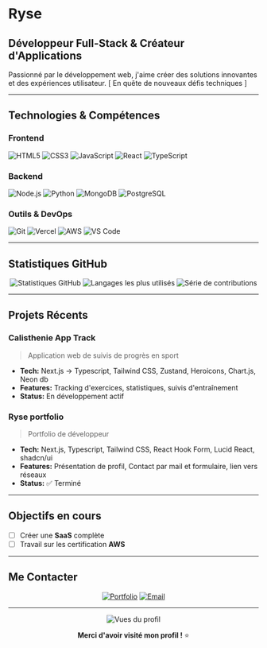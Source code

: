# Ryse

## Développeur Full-Stack & Créateur d'Applications

Passionné par le développement web, j'aime créer des solutions innovantes et des expériences utilisateur.  [ En quête de nouveaux défis techniques ]

---

## Technologies & Compétences

### Frontend
![HTML5](https://img.shields.io/badge/HTML5-E34F26?style=for-the-badge&logo=html5&logoColor=white)
![CSS3](https://img.shields.io/badge/CSS3-1572B6?style=for-the-badge&logo=css3&logoColor=white)
![JavaScript](https://img.shields.io/badge/JavaScript-F7DF1E?style=for-the-badge&logo=javascript&logoColor=black)
![React](https://img.shields.io/badge/React-20232A?style=for-the-badge&logo=react&logoColor=61DAFB)
![TypeScript](https://img.shields.io/badge/TypeScript-007ACC?style=for-the-badge&logo=typescript&logoColor=white)

### Backend
![Node.js](https://img.shields.io/badge/Node.js-43853D?style=for-the-badge&logo=node.js&logoColor=white)
![Python](https://img.shields.io/badge/Python-3776AB?style=for-the-badge&logo=python&logoColor=white)
![MongoDB](https://img.shields.io/badge/MongoDB-4EA94B?style=for-the-badge&logo=mongodb&logoColor=white)
![PostgreSQL](https://img.shields.io/badge/PostgreSQL-316192?style=for-the-badge&logo=postgresql&logoColor=white)

### Outils & DevOps
![Git](https://img.shields.io/badge/Git-F05032?style=for-the-badge&logo=git&logoColor=white)
![Vercel](https://img.shields.io/badge/Vercel-000000?style=for-the-badge&logo=vercel&logoColor=white)
![AWS](https://img.shields.io/badge/Amazon_AWS-232F3E?style=for-the-badge&logo=amazon-aws&logoColor=white)
![VS Code](https://img.shields.io/badge/VS_Code-0078D4?style=for-the-badge&logo=visual%20studio%20code&logoColor=white)

---

## Statistiques GitHub

<div align="center">
  <img src="https://github-readme-stats.vercel.app/api?username=Ryse&show_icons=true&theme=tokyonight&hide_border=true&count_private=true" alt="Statistiques GitHub" />
  
  <img src="https://github-readme-stats.vercel.app/api/top-langs/?username=Ryse&layout=compact&theme=tokyonight&hide_border=true" alt="Langages les plus utilisés" />
  
  <img src="https://github-readme-streak-stats.herokuapp.com/?user=Ryse&theme=tokyonight&hide_border=true" alt="Série de contributions" />
</div>

---

## Projets Récents

### Calisthenie App Track
> Application web de suivis de progrès en sport
- **Tech:** Next.js -> Typescript, Tailwind CSS, Zustand, Heroicons, Chart.js, Neon db
- **Features:** Tracking d'exercices, statistiques, suivis d'entraînement
- **Status:** En développement actif

### Ryse portfolio
> Portfolio de développeur
- **Tech:** Next.js, Typescript, Tailwind CSS, React Hook Form, Lucid React, shadcn/ui
- **Features:** Présentation de profil, Contact par mail et formulaire, lien vers réseaux
- **Status:** ✅ Terminé

---
## Objectifs en cours

- [ ] Créer une **SaaS** complète
- [ ] Travail sur les certification **AWS**

---

## Me Contacter

<div align="center">

[![Portfolio](https://img.shields.io/badge/Portfolio-FF5722?style=for-the-badge&logo=todoist&logoColor=white)](https://ryse-portfolio.vercel.app/)
[![Email](https://img.shields.io/badge/Email-D14836?style=for-the-badge&logo=gmail&logoColor=white)](mailto:yanismorel382008@gmail.com)

</div>

---

<div align="center">
  <img src="https://komarev.com/ghpvc/?username=Ryse&style=for-the-badge&color=blue" alt="Vues du profil" />
  
  **Merci d'avoir visité mon profil !** ⭐
</div>

